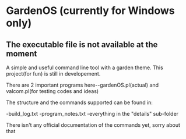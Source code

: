 # GardenOS (currently for Windows only)
## The executable file is not available at the moment
A simple and useful command line tool with a garden theme. This project(for fun) is still in developement.

There are 2 important programs here--gardenOS.pl(actual) and valcom.pl(for testing codes and ideas)

The structure and the commands supported can be found in:

  -build_log.txt
  -program_notes.txt
  -everything in the "details" sub-folder
  

There isn't any official documentation of the commands yet, sorry about that
